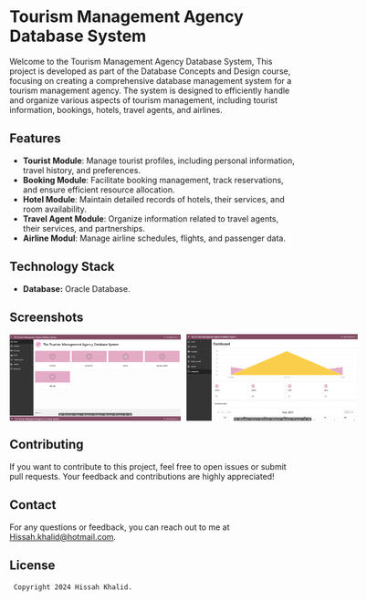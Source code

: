 # Tourism Management Agency Database System

Welcome to the Tourism Management Agency Database System, This project is developed as part of the Database Concepts and Design course, focusing on creating a comprehensive database management system for a tourism management agency. The system is designed to efficiently handle and organize various aspects of tourism management, including tourist information, bookings, hotels, travel agents, and airlines.

## Features

- **Tourist Module**: Manage tourist profiles, including personal information, travel history, and preferences.
- **Booking Module**: Facilitate booking management, track reservations, and ensure efficient resource allocation.
- **Hotel Module**: Maintain detailed records of hotels, their services, and room availability.
- **Travel Agent Module**: Organize information related to travel agents, their services, and partnerships.
- **Airline Modul**: Manage airline schedules, flights, and passenger data.

## Technology Stack
- **Database:** Oracle Database.

## Screenshots

<div style="display: flex; gap: 10px;">
  <img src="output/1" alt="Screenshot 1" width="300"/>
  <img src="output/2" alt="Screenshot 2" width="300"/>
</div>

## Contributing
If you want to contribute to this project, feel free to open issues or submit pull requests. Your feedback and contributions are highly appreciated!

## Contact
For any questions or feedback, you can reach out to me at [Hissah.khalid@hotmail.com](mailto:Hissah.khalid@hotmail.com). 

## License
 ```bash
  Copyright 2024 Hissah Khalid.
